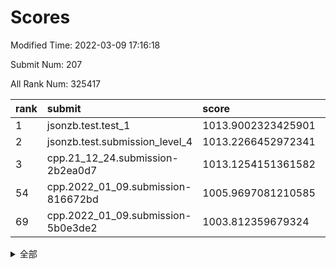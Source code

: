 # Scores

Modified Time: 2022-03-09 17:16:18

Submit Num: 207

All Rank Num: 325417

| rank |               submit               |       score        |       sigma        | pk_num |
| :--- | :--------------------------------- | :----------------- | :----------------- | :----- |
| 1    | jsonzb.test.test_1                 | 1013.9002323425901 | 0.8272178483095135 | 6288   |
| 2    | jsonzb.test.submission_level_4     | 1013.2266452972341 | 0.7598464003514142 | 6286   |
| 3    | cpp.21_12_24.submission-2b2ea0d7   | 1013.1254151361582 | 0.8036888134702931 | 6286   |
| 54   | cpp.2022_01_09.submission-816672bd | 1005.9697081210585 | 0.7184438304226543 | 6289   |
| 69   | cpp.2022_01_09.submission-5b0e3de2 | 1003.812359679324  | 0.7073082629625722 | 6291   |


<details>
<summary>全部</summary>

| rank |                 submit                 |       score        |       sigma        | pk_num |
| :--- | :------------------------------------- | :----------------- | :----------------- | :----- |
| 1    | jsonzb.test.test_1                     | 1013.9002323425901 | 0.8272178483095135 | 6288   |
| 2    | jsonzb.test.submission_level_4         | 1013.2266452972341 | 0.7598464003514142 | 6286   |
| 3    | cpp.21_12_24.submission-2b2ea0d7       | 1013.1254151361582 | 0.8036888134702931 | 6286   |
| 4    | gobigger.level_3.submission_level_3_33 | 1012.6207050684534 | 0.7823557237888231 | 6291   |
| 5    | gobigger.level_3.submission_level_3_2  | 1011.9874758623046 | 0.8148263738773718 | 6288   |
| 6    | gobigger.level_3.submission_level_3_5  | 1011.4846123613261 | 0.7826241137800409 | 6285   |
| 7    | gobigger.level_3.submission_level_3_27 | 1011.0211739482148 | 0.7524343803491498 | 6290   |
| 8    | gobigger.level_3.submission_level_3_14 | 1010.9712939709653 | 0.7548586462945917 | 6288   |
| 9    | gobigger.level_3.submission_level_3_10 | 1010.8899744045531 | 0.7526086927114387 | 6288   |
| 10   | gobigger.level_3.submission_level_3_7  | 1010.8613089513245 | 0.7707560650551458 | 6288   |
| 11   | gobigger.level_3.submission_level_3_28 | 1010.7311556123022 | 0.7768758930818295 | 6286   |
| 12   | gobigger.level_3.submission_level_3_43 | 1010.4175633474632 | 0.7461336701281357 | 6290   |
| 13   | gobigger.level_3.submission_level_3_24 | 1010.4156880102565 | 0.7505190711233599 | 6284   |
| 14   | gobigger.level_3.submission_level_3_8  | 1010.4106684999822 | 0.7452792540802942 | 6284   |
| 15   | gobigger.level_3.submission_level_3_35 | 1010.2677667398723 | 0.7773553934102331 | 6287   |
| 16   | gobigger.level_3.submission_level_3_17 | 1010.2413176062684 | 0.7379095527624617 | 6290   |
| 17   | gobigger.level_3.submission_level_3_46 | 1010.1919720481224 | 0.765505466823552  | 6287   |
| 18   | gobigger.level_3.submission_level_3_37 | 1010.1890805343892 | 0.7426641786859361 | 6289   |
| 19   | gobigger.level_3.submission_level_3_6  | 1010.156369774528  | 0.7616431426092293 | 6286   |
| 20   | gobigger.level_3.submission_level_3_15 | 1010.083751696143  | 0.7623231045765818 | 6288   |
| 21   | gobigger.level_3.submission_level_3_11 | 1010.076262901297  | 0.7567518335685132 | 6287   |
| 22   | gobigger.level_3.submission_level_3_44 | 1010.0630275494656 | 0.7671349641477965 | 6284   |
| 23   | gobigger.level_3.submission_level_3_36 | 1010.026987671769  | 0.7571056097169935 | 6288   |
| 24   | gobigger.level_3.submission_level_3_0  | 1010.0212823447213 | 0.7542691649404026 | 6290   |
| 25   | gobigger.level_3.submission_level_3_3  | 1009.9279804443145 | 0.7545215952124449 | 6287   |
| 26   | gobigger.level_3.submission_level_3_41 | 1009.8792131945287 | 0.7679316750735328 | 6287   |
| 27   | gobigger.level_3.submission_level_3_26 | 1009.8712638750279 | 0.7837786976407921 | 6292   |
| 28   | gobigger.level_3.submission_level_3_20 | 1009.8481553606338 | 0.7777244465037172 | 6288   |
| 29   | gobigger.level_3.submission_level_3_1  | 1009.815146665626  | 0.7823704731313974 | 6287   |
| 30   | gobigger.level_3.submission_level_3_25 | 1009.803996833282  | 0.7445610286820666 | 6291   |
| 31   | gobigger.level_3.submission_level_3_42 | 1009.7294479081531 | 0.7684808576785673 | 6286   |
| 32   | gobigger.level_3.submission_level_3_21 | 1009.7012847868033 | 0.7504656526067975 | 6283   |
| 33   | gobigger.level_3.submission_level_3_49 | 1009.6320446878553 | 0.7535918023949678 | 6283   |
| 34   | gobigger.level_3.submission_level_3_31 | 1009.5762449912175 | 0.7471561659938408 | 6289   |
| 35   | gobigger.level_3.submission_level_3_40 | 1009.4070751770382 | 0.7505321516932778 | 6289   |
| 36   | gobigger.level_3.submission_level_3_9  | 1009.3795150461921 | 0.7499176537131271 | 6283   |
| 37   | gobigger.level_3.submission_level_3_48 | 1009.3284747248924 | 0.7415331003004709 | 6290   |
| 38   | gobigger.level_3.submission_level_3_30 | 1009.140492091202  | 0.7602302897365466 | 6289   |
| 39   | gobigger.level_3.submission_level_3_22 | 1009.1217779539807 | 0.7878823574038445 | 6285   |
| 40   | gobigger.level_3.submission_level_3_16 | 1009.0425160108396 | 0.7534395611099224 | 6285   |
| 41   | gobigger.level_3.submission_level_3_47 | 1008.9796994308529 | 0.7287434941866917 | 6286   |
| 42   | gobigger.level_3.submission_level_3_39 | 1008.9632636156026 | 0.7419635608635778 | 6289   |
| 43   | gobigger.level_3.submission_level_3_29 | 1008.9586507318152 | 0.7572010822283356 | 6287   |
| 44   | gobigger.level_3.submission_level_3_19 | 1008.8319786268816 | 0.7704229127633322 | 6284   |
| 45   | gobigger.level_3.submission_level_3_12 | 1008.7896235870442 | 0.737535984653952  | 6290   |
| 46   | gobigger.level_3.submission_level_3_4  | 1008.5067666206203 | 0.7449412622487824 | 6288   |
| 47   | gobigger.level_3.submission_level_3_32 | 1008.4330876499332 | 0.7559103570976379 | 6291   |
| 48   | gobigger.level_3.submission_level_3_45 | 1008.3813921972692 | 0.7277910286705935 | 6285   |
| 49   | gobigger.level_3.submission_level_3_23 | 1008.321496566948  | 0.752582754401088  | 6290   |
| 50   | gobigger.level_3.submission_level_3_18 | 1008.3164035874852 | 0.7551838160595782 | 6292   |
| 51   | gobigger.level_3.submission_level_3_13 | 1008.2488086660726 | 0.7428018059200744 | 6289   |
| 52   | gobigger.level_3.submission_level_3_34 | 1008.1142161630986 | 0.7342858977464042 | 6291   |
| 53   | gobigger.level_3.submission_level_3_38 | 1007.9961796020415 | 0.7426318304755222 | 6288   |
| 54   | cpp.2022_01_09.submission-816672bd     | 1005.9697081210585 | 0.7184438304226543 | 6289   |
| 55   | gobigger.level_1.submission_level_1_10 | 1004.9314238272126 | 0.7213784052005664 | 6289   |
| 56   | gobigger.level_1.submission_level_1_29 | 1004.7651558064281 | 0.71268002562545   | 6290   |
| 57   | gobigger.level_1.submission_level_1_46 | 1004.6569463787756 | 0.7153999244910086 | 6285   |
| 58   | gobigger.level_1.submission_level_1_4  | 1004.6379092571533 | 0.7211262540676108 | 6291   |
| 59   | gobigger.level_1.submission_level_1_37 | 1004.5776286195695 | 0.7260497448911095 | 6288   |
| 60   | gobigger.level_1.submission_level_1_49 | 1004.4695352112337 | 0.7174262653064086 | 6292   |
| 61   | gobigger.level_1.submission_level_1_12 | 1004.1585304541543 | 0.7105590187947781 | 6288   |
| 62   | gobigger.level_1.submission_level_1_24 | 1004.0093995129447 | 0.7238754866010811 | 6288   |
| 63   | gobigger.level_1.submission_level_1_36 | 1003.9773727123868 | 0.7203249549182646 | 6282   |
| 64   | gobigger.level_1.submission_level_1_20 | 1003.9147807876928 | 0.718512736615521  | 6284   |
| 65   | gobigger.level_1.submission_level_1_45 | 1003.8975134478949 | 0.7109460573857919 | 6286   |
| 66   | gobigger.level_1.submission_level_1_39 | 1003.8943409602864 | 0.7174600694209288 | 6288   |
| 67   | gobigger.level_1.submission_level_1_0  | 1003.8473288196226 | 0.7169262477124247 | 6288   |
| 68   | gobigger.level_1.submission_level_1_18 | 1003.8275944689705 | 0.7278513643199654 | 6293   |
| 69   | cpp.2022_01_09.submission-5b0e3de2     | 1003.812359679324  | 0.7073082629625722 | 6291   |
| 70   | gobigger.level_1.submission_level_1_47 | 1003.7607439538809 | 0.7206375151662049 | 6289   |
| 71   | gobigger.level_1.submission_level_1_27 | 1003.7377041390639 | 0.7212293552996939 | 6288   |
| 72   | gobigger.level_1.submission_level_1_19 | 1003.6991593126634 | 0.7240356800479231 | 6289   |
| 73   | gobigger.level_1.submission_level_1_28 | 1003.6752028778214 | 0.7047375540497587 | 6295   |
| 74   | gobigger.level_1.submission_level_1_2  | 1003.5773482995747 | 0.7202832453314101 | 6284   |
| 75   | gobigger.level_1.submission_level_1_32 | 1003.557844617764  | 0.7107814165028917 | 6280   |
| 76   | gobigger.level_1.submission_level_1_1  | 1003.4765885463136 | 0.70764161415232   | 6286   |
| 77   | gobigger.level_1.submission_level_1_34 | 1003.4570975177693 | 0.7059829577297198 | 6292   |
| 78   | gobigger.level_1.submission_level_1_21 | 1003.4522405499977 | 0.711915868064821  | 6288   |
| 79   | gobigger.level_1.submission_level_1_41 | 1003.418341115695  | 0.7245316141444068 | 6288   |
| 80   | gobigger.level_1.submission_level_1_8  | 1003.3542972874145 | 0.7127665272438034 | 6288   |
| 81   | gobigger.level_1.submission_level_1_17 | 1003.349031570293  | 0.7020470716419219 | 6293   |
| 82   | gobigger.level_1.submission_level_1_23 | 1003.3283108743099 | 0.7077410733476174 | 6285   |
| 83   | gobigger.level_1.submission_level_1_5  | 1003.3234377912729 | 0.7116958038779763 | 6290   |
| 84   | gobigger.level_1.submission_level_1_35 | 1003.3196279015286 | 0.7147138250750338 | 6290   |
| 85   | gobigger.level_1.submission_level_1_31 | 1003.1958891032074 | 0.7113695084695096 | 6294   |
| 86   | gobigger.level_1.submission_level_1_7  | 1003.1951798235359 | 0.7118352032225216 | 6287   |
| 87   | gobigger.level_1.submission_level_1_9  | 1003.1522157300499 | 0.7169792294878425 | 6287   |
| 88   | gobigger.level_1.submission_level_1_42 | 1003.0971245472343 | 0.7056487465633556 | 6289   |
| 89   | gobigger.level_1.submission_level_1_33 | 1003.0147178318483 | 0.72261006540224   | 6293   |
| 90   | gobigger.level_1.submission_level_1_22 | 1002.9628705166303 | 0.7124409722906363 | 6291   |
| 91   | gobigger.level_1.submission_level_1_3  | 1002.7947888126049 | 0.7059372015827565 | 6284   |
| 92   | gobigger.level_1.submission_level_1_16 | 1002.7809254755    | 0.7135777423398721 | 6288   |
| 93   | gobigger.level_1.submission_level_1_30 | 1002.7764136650676 | 0.7210266565842549 | 6288   |
| 94   | gobigger.level_1.submission_level_1_25 | 1002.7434846150503 | 0.7130167820674875 | 6291   |
| 95   | gobigger.level_1.submission_level_1_40 | 1002.7160657512023 | 0.7036175504818712 | 6285   |
| 96   | gobigger.level_1.submission_level_1_15 | 1002.6049563610591 | 0.7076244377174428 | 6287   |
| 97   | gobigger.level_1.submission_level_1_48 | 1002.5497592033274 | 0.7147650756870044 | 6288   |
| 98   | gobigger.level_1.submission_level_1_43 | 1002.5390395260472 | 0.7056265608175756 | 6281   |
| 99   | gobigger.level_1.submission_level_1_13 | 1002.4835739268304 | 0.7073625413740184 | 6286   |
| 100  | gobigger.level_1.submission_level_1_38 | 1002.3503551993857 | 0.7165117110066644 | 6286   |
| 101  | gobigger.level_1.submission_level_1_14 | 1002.1641148358681 | 0.7134880708088085 | 6289   |
| 102  | gobigger.level_1.submission_level_1_6  | 1002.0698087716208 | 0.7137213238240384 | 6288   |
| 103  | gobigger.level_1.submission_level_1_44 | 1001.9705425128169 | 0.7185520170007023 | 6287   |
| 104  | gobigger.level_1.submission_level_1_11 | 1001.3679166673169 | 0.7118045699375651 | 6290   |
| 105  | gobigger.level_1.submission_level_1_26 | 1001.3412002325471 | 0.712010784209056  | 6284   |
| 106  | gobigger.random.submission_random_28   | 998.6005598961932  | 0.7044932980174903 | 6295   |
| 107  | gobigger.random.submission_random_1    | 997.3467081475668  | 0.7131875321897321 | 6290   |
| 108  | gobigger.random.submission_random_29   | 997.2891149279868  | 0.7111474974287071 | 6286   |
| 109  | gobigger.random.submission_random_46   | 997.2096155997817  | 0.7028470630658115 | 6291   |
| 110  | gobigger.random.submission_random_9    | 996.9624624266003  | 0.7166126058365639 | 6287   |
| 111  | gobigger.random.submission_random_19   | 996.8706224864401  | 0.7042876485350679 | 6286   |
| 112  | gobigger.random.submission_random_5    | 996.8465552964071  | 0.7089678798620455 | 6289   |
| 113  | gobigger.random.submission_random_8    | 996.7834929740851  | 0.7021928312683997 | 6288   |
| 114  | gobigger.random.submission_random_17   | 996.7426431673977  | 0.7060292741392573 | 6288   |
| 115  | gobigger.random.submission_random_23   | 996.6615395816215  | 0.6997247899625036 | 6286   |
| 116  | gobigger.random.submission_random_12   | 996.6295797670371  | 0.7059768562080676 | 6290   |
| 117  | gobigger.random.submission_random_16   | 996.6209126746212  | 0.707271458984543  | 6294   |
| 118  | gobigger.random.submission_random_20   | 996.6159210305639  | 0.7090242473785671 | 6286   |
| 119  | gobigger.random.submission_random_0    | 996.4772286528204  | 0.7155889764103275 | 6291   |
| 120  | gobigger.random.submission_random_39   | 996.4531484587953  | 0.7067399784079323 | 6287   |
| 121  | gobigger.random.submission_random_32   | 996.37953252805    | 0.7002001497550099 | 6294   |
| 122  | gobigger.random.submission_random_44   | 996.3442046984769  | 0.7010378830119461 | 6286   |
| 123  | gobigger.random.submission_random_36   | 996.2938790534228  | 0.7186484998039468 | 6287   |
| 124  | gobigger.random.submission_random_25   | 996.2752649733892  | 0.707553637703822  | 6291   |
| 125  | gobigger.random.submission_random_30   | 996.2522903931825  | 0.7067584327180844 | 6288   |
| 126  | gobigger.random.submission_random_22   | 996.2281477345774  | 0.7067134315184569 | 6288   |
| 127  | gobigger.random.submission_random_42   | 996.2218631949872  | 0.6915871712322437 | 6284   |
| 128  | gobigger.random.submission_random_7    | 996.0961216652752  | 0.7114416225489771 | 6288   |
| 129  | gobigger.random.submission_random_15   | 995.9938247509626  | 0.7144410478712395 | 6288   |
| 130  | gobigger.random.submission_random_43   | 995.9675829427575  | 0.7176003295320291 | 6288   |
| 131  | gobigger.random.submission_random_24   | 995.9671695720473  | 0.7311263302000475 | 6285   |
| 132  | gobigger.random.submission_random_31   | 995.9546862449943  | 0.7128473879882701 | 6289   |
| 133  | gobigger.random.submission_random_18   | 995.9197870299522  | 0.717588238118193  | 6288   |
| 134  | gobigger.random.submission_random_27   | 995.8483989832873  | 0.7192130095901725 | 6288   |
| 135  | gobigger.random.submission_random_13   | 995.8394868400186  | 0.7028397779242187 | 6290   |
| 136  | gobigger.random.submission_random_4    | 995.8072658363403  | 0.7109105857377783 | 6285   |
| 137  | gobigger.random.submission_random_11   | 995.8062895355783  | 0.7266871600355159 | 6290   |
| 138  | gobigger.random.submission_random_40   | 995.664112216846   | 0.7115464550638093 | 6285   |
| 139  | gobigger.random.submission_random_26   | 995.660216923426   | 0.7147473461055509 | 6292   |
| 140  | gobigger.random.submission_random_48   | 995.5858442773164  | 0.7074775654275754 | 6291   |
| 141  | gobigger.random.submission_random_45   | 995.5823728194686  | 0.7077432085030122 | 6290   |
| 142  | gobigger.random.submission_random_47   | 995.5010258936403  | 0.701525234897351  | 6287   |
| 143  | gobigger.random.submission_random_6    | 995.4847121958267  | 0.7245380830170859 | 6290   |
| 144  | gobigger.random.submission_random_35   | 995.4748564263247  | 0.7124369063581376 | 6294   |
| 145  | gobigger.random.submission_random_14   | 995.3894600667511  | 0.7333196045876974 | 6290   |
| 146  | gobigger.random.submission_random_41   | 995.2622530486096  | 0.7010685252116691 | 6289   |
| 147  | gobigger.random.submission_random_21   | 995.2399866665331  | 0.7156667754965624 | 6289   |
| 148  | gobigger.random.submission_random_2    | 995.0647996667905  | 0.7115125317266549 | 6288   |
| 149  | gobigger.random.submission_random_49   | 994.992128576479   | 0.7051357076242193 | 6286   |
| 150  | gobigger.random.submission_random_38   | 994.9303160987789  | 0.7107822680541847 | 6287   |
| 151  | gobigger.random.submission_random_34   | 994.858062690595   | 0.704576563383249  | 6288   |
| 152  | gobigger.random.submission_random_10   | 994.8515496503114  | 0.702429792573326  | 6286   |
| 153  | gobigger.random.submission_random_33   | 994.8050040714313  | 0.7222287972173219 | 6289   |
| 154  | gobigger.level_2.submission_level_2_45 | 994.7010520875951  | 0.7337473774514705 | 6282   |
| 155  | gobigger.random.submission_random_37   | 994.6743232418561  | 0.7272212756345029 | 6291   |
| 156  | gobigger.level_2.submission_level_2_10 | 994.5378775649966  | 0.7282209790929691 | 6290   |
| 157  | gobigger.random.submission_random_3    | 994.4819515483699  | 0.7349213978541723 | 6292   |
| 158  | gobigger.level_2.submission_level_2_9  | 994.2585328619579  | 0.7313565213539855 | 6289   |
| 159  | gobigger.level_2.submission_level_2_26 | 994.1650364228561  | 0.722931797171561  | 6288   |
| 160  | gobigger.level_2.submission_level_2_49 | 993.7179824755424  | 0.7340861114106423 | 6294   |
| 161  | gobigger.level_2.submission_level_2_19 | 993.5418789563747  | 0.7265810748210786 | 6289   |
| 162  | gobigger.level_2.submission_level_2_32 | 993.4846547155591  | 0.7715578874278463 | 6289   |
| 163  | gobigger.level_2.submission_level_2_18 | 993.3686599351676  | 0.7338796450918719 | 6290   |
| 164  | gobigger.level_2.submission_level_2_31 | 993.1772206767976  | 0.7234182219037635 | 6289   |
| 165  | gobigger.level_2.submission_level_2_41 | 993.1624385114415  | 0.7324923081814325 | 6287   |
| 166  | gobigger.level_2.submission_level_2_29 | 992.8999379309791  | 0.7361605151775745 | 6292   |
| 167  | gobigger.level_2.submission_level_2_13 | 992.8845563018037  | 0.7250220974496672 | 6290   |
| 168  | gobigger.level_2.submission_level_2_28 | 992.8755377850148  | 0.7324140820332063 | 6286   |
| 169  | gobigger.level_2.submission_level_2_7  | 992.8191026564386  | 0.7327211823510467 | 6289   |
| 170  | gobigger.level_2.submission_level_2_30 | 992.7347014163407  | 0.7499235387277978 | 6286   |
| 171  | gobigger.level_2.submission_level_2_48 | 992.6947514940844  | 0.743853793535912  | 6291   |
| 172  | gobigger.level_2.submission_level_2_22 | 992.6722442448302  | 0.7180960831868493 | 6290   |
| 173  | gobigger.level_2.submission_level_2_34 | 992.464377515114   | 0.7372088200798618 | 6293   |
| 174  | gobigger.level_2.submission_level_2_2  | 992.4200023496662  | 0.7347025496550558 | 6289   |
| 175  | gobigger.level_2.submission_level_2_12 | 992.4091785118941  | 0.7474267994547528 | 6285   |
| 176  | gobigger.level_2.submission_level_2_27 | 992.3521487071907  | 0.7431970986425114 | 6289   |
| 177  | gobigger.level_2.submission_level_2_3  | 992.2693571805097  | 0.7373079877899028 | 6290   |
| 178  | gobigger.level_2.submission_level_2_14 | 992.2566552046853  | 0.7382868192373123 | 6293   |
| 179  | gobigger.level_2.submission_level_2_44 | 992.2356201384974  | 0.7441061116539397 | 6286   |
| 180  | gobigger.level_2.submission_level_2_20 | 992.163854792254   | 0.740882772098615  | 6289   |
| 181  | gobigger.level_2.submission_level_2_36 | 992.1435896796148  | 0.7521340307590682 | 6289   |
| 182  | gobigger.level_2.submission_level_2_8  | 991.9655698686166  | 0.7657010629885563 | 6287   |
| 183  | gobigger.level_2.submission_level_2_0  | 991.8703192700183  | 0.7445504365754191 | 6287   |
| 184  | gobigger.level_2.submission_level_2_47 | 991.8116883700685  | 0.7482412410234456 | 6283   |
| 185  | gobigger.level_2.submission_level_2_24 | 991.7790968066078  | 0.7523119571786892 | 6290   |
| 186  | gobigger.level_2.submission_level_2_5  | 991.6790750723198  | 0.7687461536183418 | 6287   |
| 187  | gobigger.level_2.submission_level_2_23 | 991.6763611720448  | 0.7427367898932262 | 6292   |
| 188  | gobigger.level_2.submission_level_2_46 | 991.606447367209   | 0.7404319356954783 | 6290   |
| 189  | gobigger.level_2.submission_level_2_21 | 991.5558344221332  | 0.7382507469852121 | 6292   |
| 190  | gobigger.level_2.submission_level_2_40 | 991.5335292189923  | 0.7446577130954726 | 6291   |
| 191  | gobigger.level_2.submission_level_2_43 | 991.4026511134607  | 0.7475841264147729 | 6287   |
| 192  | gobigger.level_2.submission_level_2_15 | 991.3701813725795  | 0.7461934063615756 | 6286   |
| 193  | gobigger.level_2.submission_level_2_38 | 991.3592157614701  | 0.7416952909368127 | 6288   |
| 194  | gobigger.level_2.submission_level_2_11 | 991.3314638821906  | 0.7497429376446602 | 6288   |
| 195  | gobigger.level_2.submission_level_2_4  | 991.2301339817823  | 0.7314112484556904 | 6291   |
| 196  | gobigger.level_2.submission_level_2_35 | 991.2046806309876  | 0.7352107672594684 | 6286   |
| 197  | gobigger.level_2.submission_level_2_1  | 991.2005493762524  | 0.7527095826562918 | 6284   |
| 198  | gobigger.level_2.submission_level_2_25 | 991.1804885177316  | 0.7526195989315634 | 6293   |
| 199  | gobigger.level_2.submission_level_2_42 | 991.1541461036193  | 0.7607496126628837 | 6287   |
| 200  | gobigger.level_2.submission_level_2_17 | 991.1308745161618  | 0.7520013366465945 | 6289   |
| 201  | gobigger.level_2.submission_level_2_37 | 991.1303914719227  | 0.744779786553985  | 6289   |
| 202  | gobigger.level_2.submission_level_2_6  | 991.1129508175108  | 0.7490931885544351 | 6287   |
| 203  | gobigger.level_2.submission_level_2_33 | 991.1082505697618  | 0.738183685035035  | 6288   |
| 204  | gobigger.level_2.submission_level_2_39 | 990.8689969558385  | 0.7539323131195523 | 6287   |
| 205  | gobigger.level_2.submission_level_2_16 | 990.5883709694932  | 0.7531706264800966 | 6293   |
| 206  | gobigger.none.submission_none_0        | 978.7716075045604  | 1.2107480152718246 | 6291   |
| 207  | gobigger.none.submission_none_1        | 976.8474057647503  | 1.4180737897384392 | 6287   |

</details>